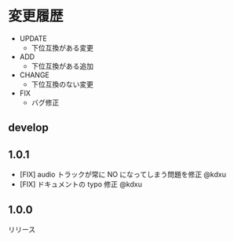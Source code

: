 # 変更履歴

- UPDATE
    - 下位互換がある変更
- ADD
    - 下位互換がある追加
- CHANGE
    - 下位互換のない変更
- FIX
    - バグ修正

## develop

## 1.0.1

- [FIX] audio トラックが常に NO になってしまう問題を修正 @kdxu
- [FIX] ドキュメントの typo 修正 @kdxu

## 1.0.0

リリース
